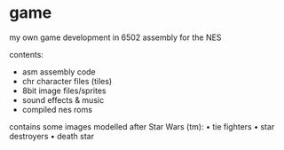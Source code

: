 # game

my own game development in 6502 assembly for the NES

contents:
- asm assembly code
- chr character files (tiles)
- 8bit image files/sprites
- sound effects & music
- compiled nes roms

contains some images modelled after Star Wars (tm):
• tie fighters
• star destroyers
• death star